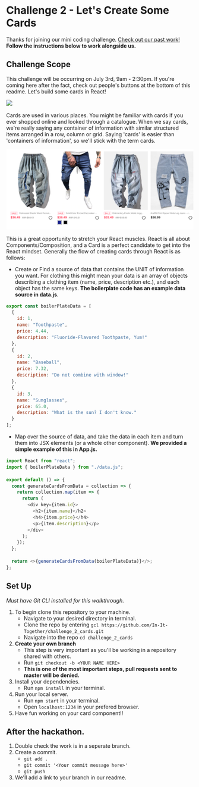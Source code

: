 # Challenge 2 - Let's Create Some Cards

Thanks for joining our mini coding challenge. [Check out our past work!](https://github.com/In-It-Together?q=challenge) **Follow the instructions below to work alongside us.**

## Challenge Scope

This challenge will be occurring on July 3rd, 9am - 2:30pm. If you're coming here after the fact, check out people's buttons at the bottom of this readme. Let's build some cards in React!

<img src='https://media.giphy.com/media/xT9DPlAUKTl1GeZjC8/giphy.gif' />

Cards are used in various places. You might be familiar with cards if you ever shopped online and looked through a catalogue. When we say cards, we're really saying any container of information with similar structured items arranged in a row, column or grid. Saying 'cards' is easier than 'containers of information', so we'll stick with the term cards.

![image info](./images/cards.png)

This is a great opportunity to stretch your React muscles. React is all about Components/Composition, and a Card is a perfect candidate to get into the React mindset. Generally the flow of creating cards through React is as follows:

- Create or Find a source of data that contains the UNIT of information you want. For clothing this might mean your data is an array of objects describing a clothing item (name, price, description etc.), and each object has the same keys. **The boilerplate code has an example data source in data.js**.

```javascript
export const boilerPlateData = [
  {
    id: 1,
    name: "Toothpaste",
    price: 4.44,
    description: "Fluoride-Flavored Toothpaste, Yum!"
  },
  {
    id: 2,
    name: "Baseball",
    price: 7.32,
    description: "Do not combine with window!"
  },
  {
    id: 3,
    name: "Sunglasses",
    price: 65.0,
    description: "What is the sun? I don't know."
  }
];
```

- Map over the source of data, and take the data in each item and turn them into JSX elements (or a whole other component). **We provided a simple example of this in App.js.**

```javascript
import React from "react";
import { boilerPlateData } from "./data.js";

export default () => {
  const generateCardsFromData = collection => {
    return collection.map(item => {
      return (
        <div key={item.id}>
          <h2>{item.name}</h2>
          <h4>{item.price}</h4>
          <p>{item.description}</p>
        </div>
      );
    });
  };

  return <>{generateCardsFromData(boilerPlateData)}</>;
};
```

## Set Up
*Must have Git CLI installed for this walkthrough.*
1. To begin clone this repository to your machine.
    - Navigate to your desired directory in terminal.
    - Clone the repo by entering `gcl https://github.com/In-It-Together/challenge_2_cards.git`
    - Navigate into the repo `cd challenge_2_cards`
1. **Create your own branch**
    - This step is very important as you'll be working in a repository shared with others.
    - Run `git checkout -b <YOUR NAME HERE>`
    - **This is one of the most important steps, pull requests sent to master will be denied.**
1. Install your dependencies.
    - Run `npm install` in your terminal.
1. Run your local server.
    - Run `npm start` in your terminal.
    - Open `localhost:1234` in your prefered browser.
1. Have fun working on your card component!!

## After the hackathon.
1. Double check the work is in a seperate branch.
1. Create a commit.
    - `git add .`
    - `git commit '<Your commit message here>'`
    - `git push`
1. We'll add a link to your branch in our readme.



